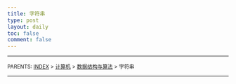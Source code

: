 ```yaml
---
title: 字符串
type: post
layout: daily
toc: false
comment: false
---
```

---
<small>PARENTS: [INDEX](/gknows/wikimap) > [计算机](/gknows/计算机) > [数据结构与算法](/gknows/数据结构与算法) > 字符串</small>

---
